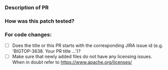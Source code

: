 <!--
  Thanks for sending a pull request!
    1. If this is your first time, please read our contributor guidelines: https://cwiki.apache.org/confluence/display/BIGTOP/How+to+Contribute
    2. Make sure your PR title starts with JIRA issue id, e.g., 'BIGTOP-3638: Your PR title ...'.
-->

### Description of PR


### How was this patch tested?


### For code changes:

- [ ] Does the title or this PR starts with the corresponding JIRA issue id (e.g. 'BIGTOP-3638. Your PR title ...')?
- [ ] Make sure that newly added files do not have any licensing issues. When in doubt refer to https://www.apache.org/licenses/